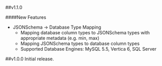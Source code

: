 ##v1.1.0

####New Features
- JSONSchema -> Database Type Mapping
  - Mapping database column types to JSONSchema types with
    appropriate metadata (e.g. min, max)
  - Mapping JSONSchema types to database column types
  - Supported Database Engines: MySQL 5.5, Vertica 6, SQL Server

##v1.0.0
Initial release.
